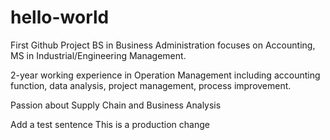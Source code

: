 # hello-world
First Github Project 
BS in Business Administration focuses on Accounting, MS in Industrial/Engineering Management. 

2-year working experience in Operation Management including accounting function, data analysis, project management, process improvement. 

Passion about Supply Chain and Business Analysis 

Add a test sentence
This is a production change
